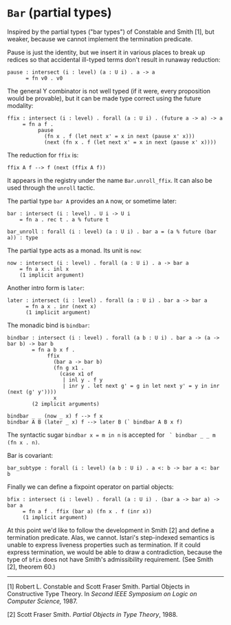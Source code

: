 # `Bar` (partial types)

Inspired by the partial types ("bar types") of Constable and Smith [1],
but weaker, because we cannot implement the termination predicate.

Pause is just the identity, but we insert it in various places to
break up redices so that accidental ill-typed terms don't result in
runaway reduction:

    pause : intersect (i : level) (a : U i) . a -> a
          = fn v0 . v0

The general Y combinator is not well typed (if it were, every
proposition would be provable), but it can be made type correct using
the future modality:

    ffix : intersect (i : level) . forall (a : U i) . (future a -> a) -> a
         = fn a f .
              pause
                (fn x . f (let next x' = x in next (pause x' x)))
                (next (fn x . f (let next x' = x in next (pause x' x))))

The reduction for `ffix` is:

    ffix A f --> f (next (ffix A f))

It appears in the registry under the name `Bar.unroll_ffix`.  It can
also be used through the `unroll` tactic.


The partial type `bar A` provides an `A` now, or sometime later:

    bar : intersect (i : level) . U i -> U i
        = fn a . rec t . a % future t

    bar_unroll : forall (i : level) (a : U i) . bar a = (a % future (bar a)) : type

The partial type acts as a monad.  Its unit is `now`:

    now : intersect (i : level) . forall (a : U i) . a -> bar a
        = fn a x . inl x
        (1 implicit argument)

Another intro form is `later`:

    later : intersect (i : level) . forall (a : U i) . bar a -> bar a
          = fn a x . inr (next x)
          (1 implicit argument)

The monadic bind is `bindbar`:

    bindbar : intersect (i : level) . forall (a b : U i) . bar a -> (a -> bar b) -> bar b
            = fn a b x f .
                 ffix
                   (bar a -> bar b)
                   (fn g x1 .
                     (case x1 of
                      | inl y . f y
                      | inr y . let next g' = g in let next y' = y in inr (next (g' y'))))
                   x
            (2 implicit arguments)

    bindbar _ _ (now _ x) f --> f x
    bindbar A B (later _ x) f --> later B (` bindbar A B x f)

The syntactic sugar `bindbar x = m in n` is accepted for 
`` ` bindbar _ _ m (fn x . n)``.

Bar is covariant:

    bar_subtype : forall (i : level) (a b : U i) . a <: b -> bar a <: bar b


Finally we can define a fixpoint operator on partial objects:

    bfix : intersect (i : level) . forall (a : U i) . (bar a -> bar a) -> bar a
         = fn a f . ffix (bar a) (fn x . f (inr x))
         (1 implicit argument)


At this point we'd like to follow the development in Smith [2] and
define a termination predicate.  Alas, we cannot.  Istari's
step-indexed semantics is unable to express liveness properties such
as termination.  If it could express termination, we would be able to
draw a contradiction, because the type of `bfix` does not have Smith's
admissibility requirement.  (See Smith [2], theorem 60.)

---

[1] Robert L. Constable and Scott Fraser Smith.  Partial Objects in
Constructive Type Theory.  In *Second IEEE Symposium on Logic on
Computer Science,* 1987.

[2] Scott Fraser Smith.  *Partial Objects in Type Theory*, 1988.
